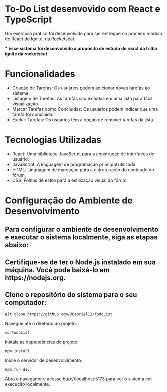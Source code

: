<h1>To-Do List desenvovido com React e TypeScript</h1>
<p>Um exercício prático foi desenvolvido para ser entregue no primeiro módulo de React do Ignite, da Rocketseat. </p>

<strong>\* Esse sistema foi desenvolvido a proposito de estudo de react da trilha ignite da rocketseat</strong>

<h1>Funcionalidades</h1>

<ul>
  <li>Criação de Tarefas: Os usuários podem adicionar novas tarefas ao sistema.</li>
  <li>Listagem de Tarefas: As tarefas são exibidas em uma lista para fácil visualização.</li>
  <li>Marcar Tarefas como Concluídas: Os usuários podem indicar que uma tarefa foi concluída.</li>
  <li>Excluir Tarefas: Os usuários têm a opção de remover tarefas da lista.</li>
</ul>

<h1>Tecnologias Utilizadas</h1>

<ul>
  <li>React: Uma biblioteca JavaScript para a construção de interfaces de usuário.</li>
  <li>JavaScript: A linguagem de programação principal utilizada.</li>
  <li>HTML: Linguagem de marcação para a estruturação do conteúdo do fórum.</li>
  <li>CSS: Folhas de estilo para a estilização visual do fórum.</li>
</ul>

<h1>Configuração do Ambiente de Desenvolvimento</h1>

<h2>Para configurar o ambiente de desenvolvimento e executar o sistema localmente, siga as etapas abaixo:</h2>

<h2>Certifique-se de ter o Node.js instalado em sua máquina. Você pode baixá-lo em https://nodejs.org.</h2>

<h2>Clone o repositório do sistema para o seu computador:</h2>

```
git clone https://github.com/JGabriel12/TodoList
```

Navegue até o diretório do projeto:

```
cd TodoList
```

Instale as dependências do projeto

```
npm install
```

Inicie o servidor de desenvolvimento:

```
npm run dev
```

Abra o navegador e acesse http://localhost:5173 para ver o sistema em execução localmente.

